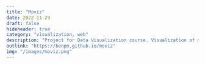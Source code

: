 ```yaml
---
title: "Moviz"
date: 2022-11-29
draft: false
hideheader: true
category: "visualization, web"
description: "Project for Data Visualization course. Visualization of movie data. Won runner up best project!"
outlink: "https://benpm.github.io/moviz"
img: "/images/moviz.png"
---
```


